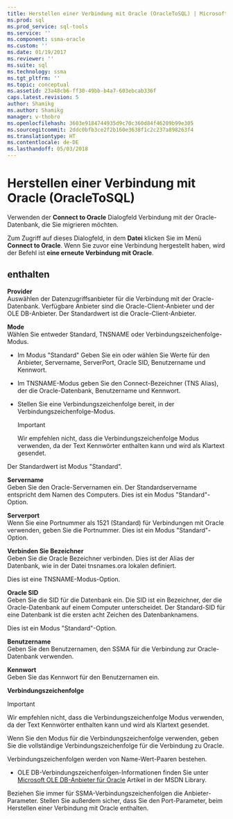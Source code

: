 ```yaml
---
title: Herstellen einer Verbindung mit Oracle (OracleToSQL) | Microsoft Docs
ms.prod: sql
ms.prod_service: sql-tools
ms.service: ''
ms.component: ssma-oracle
ms.custom: ''
ms.date: 01/19/2017
ms.reviewer: ''
ms.suite: sql
ms.technology: ssma
ms.tgt_pltfrm: ''
ms.topic: conceptual
ms.assetid: 23a48cb6-ff30-49bb-b4a7-603ebcab336f
caps.latest.revision: 5
author: Shamikg
ms.author: Shamikg
manager: v-thobro
ms.openlocfilehash: 3603e9184744935d9c70c360d84f46209b99e305
ms.sourcegitcommit: 2ddc0bfb3ce2f2b160e3638f1c2c237a898263f4
ms.translationtype: HT
ms.contentlocale: de-DE
ms.lasthandoff: 05/03/2018
---
```

# <a name="connect-to-oracle-oracletosql"></a>Herstellen einer Verbindung mit Oracle (OracleToSQL)
Verwenden der **Connect to Oracle** Dialogfeld Verbindung mit der Oracle-Datenbank, die Sie migrieren möchten.  
  
Zum Zugriff auf dieses Dialogfeld, in dem **Datei** klicken Sie im Menü **Connect to Oracle**. Wenn Sie zuvor eine Verbindung hergestellt haben, wird der Befehl ist **eine erneute Verbindung mit Oracle**.  
  
## <a name="options"></a>enthalten  
**Provider**  
Auswählen der Datenzugriffsanbieter für die Verbindung mit der Oracle-Datenbank. Verfügbare Anbieter sind die Oracle-Client-Anbieter und der OLE DB-Anbieter. Der Standardwert ist die Oracle-Client-Anbieter.  
  
**Mode**  
Wählen Sie entweder Standard, TNSNAME oder Verbindungszeichenfolge-Modus.  
  
-   Im Modus "Standard" Geben Sie ein oder wählen Sie Werte für den Anbieter, Servername, ServerPort, Oracle SID, Benutzername und Kennwort.  
  
-   Im TNSNAME-Modus geben Sie den Connect-Bezeichner (TNS Alias), der die Oracle-Datenbank, Benutzername und Kennwort.  
  
-   Stellen Sie eine Verbindungszeichenfolge bereit, in der Verbindungszeichenfolge-Modus.  
  
    > [!IMPORTANT]  
    > Wir empfehlen nicht, dass die Verbindungszeichenfolge Modus verwenden, da der Text Kennwörter enthalten kann und wird als Klartext gesendet.  
  
Der Standardwert ist Modus "Standard".  
  
**Servername**  
Geben Sie den Oracle-Servernamen ein. Der Standardservername entspricht dem Namen des Computers. Dies ist ein Modus "Standard"-Option.  
  
**Serverport**  
Wenn Sie eine Portnummer als 1521 (Standard) für Verbindungen mit Oracle verwenden, geben Sie die Portnummer. Dies ist ein Modus "Standard"-Option.  
  
**Verbinden Sie Bezeichner**  
Geben Sie die Oracle Bezeichner verbinden. Dies ist der Alias der Datenbank, wie in der Datei tnsnames.ora lokalen definiert.  
  
Dies ist eine TNSNAME-Modus-Option.  
  
**Oracle SID**  
Geben Sie die SID für die Datenbank ein. Die SID ist ein Bezeichner, der die Oracle-Datenbank auf einem Computer unterscheidet. Der Standard-SID für eine Datenbank ist die ersten acht Zeichen des Datenbanknamens.  
  
Dies ist ein Modus "Standard"-Option.  
  
**Benutzername**  
Geben Sie den Benutzernamen, den SSMA für die Verbindung zur Oracle-Datenbank verwenden.  
  
**Kennwort**  
Geben Sie das Kennwort für den Benutzernamen ein.  
  
**Verbindungszeichenfolge**  
> [!IMPORTANT]  
> Wir empfehlen nicht, dass die Verbindungszeichenfolge Modus verwenden, da der Text Kennwörter enthalten kann und wird als Klartext gesendet.  
  
Wenn Sie den Modus für die Verbindungszeichenfolge verwenden, geben Sie die vollständige Verbindungszeichenfolge für die Verbindung zu Oracle.  
  
Verbindungszeichenfolgen werden von Name-Wert-Paaren bestehen.  
  
-   OLE DB-Verbindungszeichenfolgen-Informationen finden Sie unter [Microsoft OLE DB-Anbieter für Oracle](http://go.microsoft.com/fwlink/?LinkId=85640) Artikel in der MSDN Library.  
  
Beziehen Sie immer für SSMA-Verbindungszeichenfolgen die Anbieter-Parameter. Stellen Sie außerdem sicher, dass Sie den Port-Parameter, beim Herstellen einer Verbindung mit Oracle enthalten.  
  
